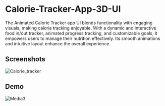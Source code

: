 # Calorie-Tracker-App-3D-UI
The Animated Calorie Tracker app UI blends functionality with engaging visuals, making calorie tracking enjoyable. With a dynamic and interactive food in/out tracker, animated progress tracking, and customizable goals, it empowers users to manage their nutrition effectively. Its smooth animations and intuitive layout enhance the overall experience.

## Screenshots
![Calorie_tracker](https://github.com/user-attachments/assets/8e73abac-cc36-4735-991e-d7aa044185e2)

## Demo

![Media3](https://github.com/user-attachments/assets/c687c85a-3917-4544-89e6-77b85b203494)
